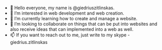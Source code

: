 - 👋 Hello everyone, my name is @giedriuszitlinskas.
- 👀 I’m interested in web development and web creation.
- 🌱 I’m currently learning how to create and manage a website.
- 💞️ I’m looking to collaborate on things that can be put into websites and also receive ideas that can implemented into a web as well.
- 📫 If you want to reach out to me, just write to my skype - giedrius.zitlinskas

<!---
giedriuszitlinskas/giedriuszitlinskas is a ✨ special ✨ repository because its `README.md` (this file) appears on your GitHub profile.
You can click the Preview link to take a look at your changes.
--->

